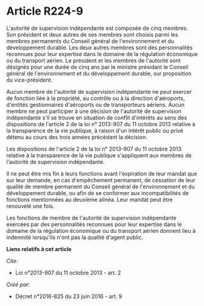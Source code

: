 # Article R224-9

L'autorité de supervision indépendante est composée de cinq membres. Son président et deux autres de ses membres sont choisis
parmi les membres permanents du Conseil général de l'environnement et du développement durable. Les deux autres membres sont
des personnalités reconnues pour leur expertise dans le domaine de la régulation économique ou du transport aérien. Le
président et les membres de l'autorité sont désignés pour une durée de cinq ans par le ministre présidant le Conseil général
de l'environnement et du développement durable, sur proposition du vice-président.

Aucun membre de l'autorité de supervision indépendante ne peut exercer de fonction liée à la propriété, au contrôle ou à la
direction d'aéroports, d'entités gestionnaires d'aéroports ou de transporteurs aériens. Aucun membre ne peut participer à une
décision de l'autorité de supervision indépendante s'il se trouve en situation de conflit d'intérêts au sens des dispositions
de l'article 2 de la loi n° 2013-907 du 11 octobre 2013 relative à la transparence de la vie publique, à raison d'un intérêt
public ou privé détenu au cours des trois années précédant la décision.

Les dispositions de l'article 2 de la loi n° 2013-907 du 11 octobre 2013 relative à la transparence de la vie publique
s'appliquent aux membres de l'autorité de supervision indépendante.

Il ne peut être mis fin à leurs fonctions avant l'expiration de leur mandat que sur leur demande, en cas d'empêchement
permanent, de cessation de leur qualité de membre permanent du Conseil général de l'environnement et du développement
durable, ou afin de se conformer aux incompatibilités de fonctions mentionnées au deuxième alinéa. Leur mandat peut être
renouvelé une fois.

Les fonctions de membre de l'autorité de supervision indépendante exercées par des personnalités reconnues pour leur
expertise dans le domaine de la régulation économique ou du transport aérien donnent lieu à indemnité lorsqu'ils n'ont pas la
qualité d'agent public.

**Liens relatifs à cet article**

_Cite_:

  - Loi n°2013-907 du 11 octobre 2013 - art. 2

_Créé par_:

  - Décret n°2016-825 du 23 juin 2016 - art. 9
